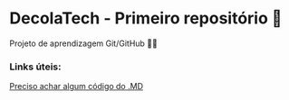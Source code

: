 # DecolaTech - Primeiro repositório 🥇

Projeto de aprendizagem Git/GitHub 🦸‍♀️

### Links úteis:
[Preciso achar algum código do .MD](https://www.markdownguide.org)

